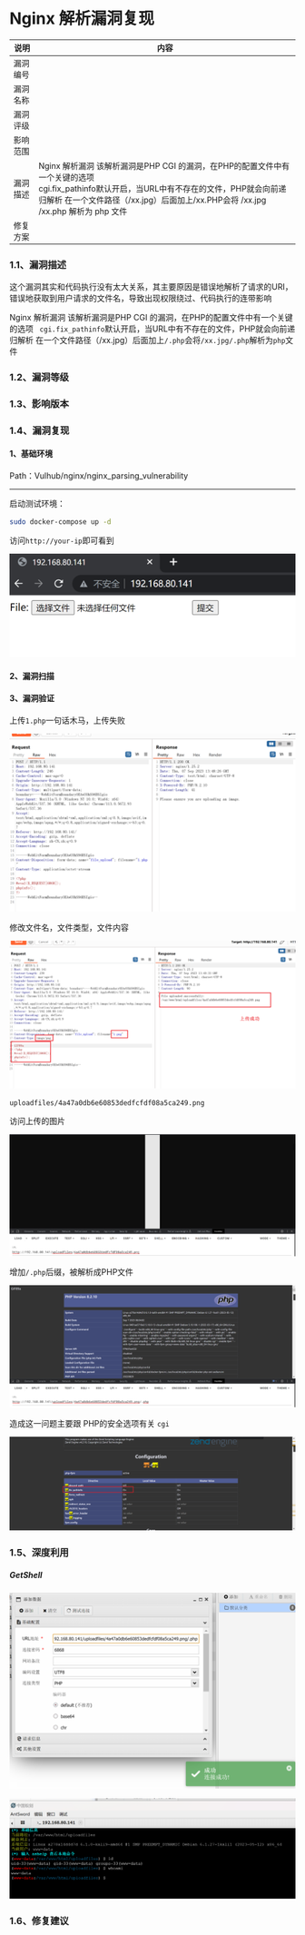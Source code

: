 # Nginx 解析漏洞复现

| 说明     | 内容                                                         |
| -------- | ------------------------------------------------------------ |
| 漏洞编号 |                                                              |
| 漏洞名称 |                                                              |
| 漏洞评级 |                                                              |
| 影响范围 |                                                              |
| 漏洞描述 | Nginx 解析漏洞 该解析漏洞是PHP CGI 的漏洞，在PHP的配置文件中有一个关键的选项<br/> cgi.fix_pathinfo默认开启，当URL中有不存在的文件，PHP就会向前递归解析 在一个文件路径（/xx.jpg）后面加上/xx.PHP会将 /xx.jpg /xx.php 解析为 php 文件 |
| 修复方案 |                                                              |



### 1.1、漏洞描述

这个漏洞其实和代码执行没有太大关系，其主要原因是错误地解析了请求的URI，错误地获取到用户请求的文件名，导致出现权限绕过、代码执行的连带影响

Nginx 解析漏洞 该解析漏洞是PHP CGI 的漏洞，在PHP的配置文件中有一个关键的选项
` cgi.fix_pathinfo`默认开启，当URL中有不存在的文件，PHP就会向前递归解析 在一个文件路径（/xx.jpg）后面加上`/.php`会将` /xx.jpg/.php `解析为` php `文件

### 1.2、漏洞等级

### 1.3、影响版本

### 1.4、漏洞复现

#### 1、基础环境

Path：Vulhub/nginx/nginx_parsing_vulnerability

---

启动测试环境：

```bash
sudo docker-compose up -d
```

访问`http://your-ip`即可看到

![image-20230907214802369](./imgs/image-20230907214802369.png)

#### 2、漏洞扫描

#### 3、漏洞验证

上传`1.php`一句话木马，上传失败

![image-20230907214834230](./imgs/image-20230907214834230.png)

修改文件名，文件类型，文件内容

![image-20230907214958009](./imgs/image-20230907214958009.png)

```
uploadfiles/4a47a0db6e60853dedfcfdf08a5ca249.png
```

访问上传的图片

![image-20230907215057180](./imgs/image-20230907215057180.png)

增加`/.php`后缀，被解析成PHP文件

![image-20230907215142637](./imgs/image-20230907215142637.png)

造成这一问题主要跟 PHP的安全选项有关  `cgi`

![image-20230907215343110](./imgs/image-20230907215343110.png)

### 1.5、深度利用

##### GetShell

![image-20230907215610706](./imgs/image-20230907215610706.png)

![image-20230907215650644](./imgs/image-20230907215650644.png)

### 1.6、修复建议